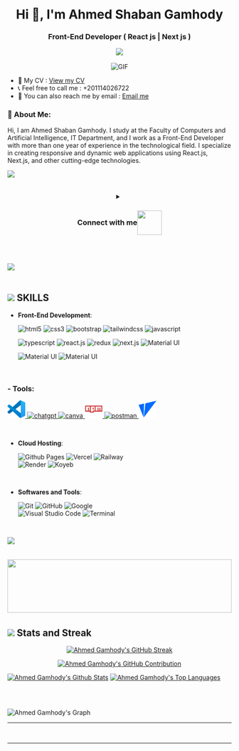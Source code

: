<h1 align="center">Hi 👋, I'm Ahmed Shaban Gamhody</h1>
<h3 align="center">Front-End Developer ( React js | Next js )</h3>

<p align="center">

<img src="https://readme-typing-svg.herokuapp.com/?font=Time+New+Roman&color=cyan&size=25&center=true&vCenter=true&width=600&height=100&lines=Welcome!+I%27m+Ahmed+Gamhody.%F0%9F%A4%8D;Front-End+Developer" />

 </p>

<p align="center">
  <img src="https://user-images.githubusercontent.com/63050133/156676671-d5b2e362-97d4-4404-9447-dd71ddfea82f.gif" alt="GIF" width="300" />
</p>


- 📄 My CV : [View my CV](https://drive.google.com/file/d/1N6Hd7md4oUqxXr938mFYyNu87-SgmcZs/view?usp=drive_link)
- 📞 Feel free to call me : +201114026722
- 📧 You can also reach me by email : [Email me](mailto:ahmedgamhody1@outlook.com)



<!-- About Me Section -->
<h3 align="left">🚀 About Me:</h3>
<p align="left">
  Hi, I am Ahmed Shaban Gamhody. I study at the Faculty of Computers and Artificial Intelligence, IT Department, and I work as a Front-End Developer with more than one year of experience in the technological field. I specialize in creating responsive and dynamic web applications using React.js, Next.js, and other cutting-edge technologies.
</p>

<img src="https://user-images.githubusercontent.com/73097560/115834477-dbab4500-a447-11eb-908a-139a6edaec5c.gif"><br><br>

<div>
  <details align="center">
      <summary>
        <h3 align="center" style="display:flex;justify-content:center;align-items:center;">
            Connect with me  
            <img src="https://media.giphy.com/media/cOLvtXLNWPnD8jrtS3/giphy.gif" width="55" height="55" />
        </h3>
    </summary>
<div>
  <samp>
    <p align="center">
      <br/>
      <a href="https://www.linkedin.com/in/ahmedgamhody" target="_blank">
        <img align="center" src="https://img.shields.io/badge/linkedin-%231DA1F2.svg?style=for-the-badge&logo=linkedin&logoColor=white" alt="linkedin" height="30"/>
      </a>
      <a href="https://web.facebook.com/Gamhody159" target="_blank">
        <img align="center" src="https://img.shields.io/badge/facebook-4267B2.svg?style=for-the-badge&logo=facebook&logoColor=white" alt="facebook" height="30"/>
      </a>
            <a href="mailto:ahmedgamhody1@outlook.com" target="_blank">
        <img align="center" src="https://img.shields.io/badge/gmail-EA4335.svg?style=for-the-badge&logo=gmail&logoColor=white" alt="gmail" height="30"/>
      </a>
      <a href="mailto:ahmedgamhody1@outlook.com" target="_blank">
        <img align="center" src="https://img.shields.io/badge/Outlook-0078D4.svg?style=for-the-badge&logo=microsoft-outlook&logoColor=white" alt="gmail" height="30"/>
      </a>
      <a href="https://wa.me/+201114026722" target="_blank">
        <img align="center" src="https://img.shields.io/badge/whatsapp-4B7F1.svg?style=for-the-badge&logo=whatsapp&logoColor=white" alt="whatsApp" height="30"/>
      </a>
    </p>
  </samp>
</div>


<p align=''>
<img 
src="https://media.giphy.com/media/QvpqTCiEcwtvx6wwJK/giphy.gif" width="25%" height="230" frameBorder="0" class="giphy-embed" allowFullScreen></img><img src="https://media.giphy.com/media/QvpqTCiEcwtvx6wwJK/giphy.gif" width="25%" height="230" frameBorder="0" class="giphy-embed" allowFullScreen></img><img src="https://media.giphy.com/media/QvpqTCiEcwtvx6wwJK/giphy.gif" width="25%" height="230" frameBorder="0" class="giphy-embed" allowFullScreen></img><img src="https://media.giphy.com/media/QvpqTCiEcwtvx6wwJK/giphy.gif" width="25%" height="230" frameBorder="0" class="giphy-embed" allowFullScreen></img></p>

</details>
</div>
<br><br>




<img src="https://user-images.githubusercontent.com/73097560/115834477-dbab4500-a447-11eb-908a-139a6edaec5c.gif"><br><br>
## <img src="https://media2.giphy.com/media/QssGEmpkyEOhBCb7e1/giphy.gif?cid=ecf05e47a0n3gi1bfqntqmob8g9aid1oyj2wr3ds3mg700bl&rid=giphy.gif" width ="25"><b> SKILLS</b>


<p align="center">
    
- **Front-End Development**:
  <p>
      <p>
          <img src="https://skillicons.dev/icons?i=html" alt="html5" width="50" height="50"/>
          <img src="https://skillicons.dev/icons?i=css" alt="css3" width="50" height="50"/>
          <img src="https://skillicons.dev/icons?i=bootstrap" alt="bootstrap" width="50" height="50"/>
          <img src="https://skillicons.dev/icons?i=tailwind" alt="tailwindcss" width="50" height="50"/>
          <img src="https://skillicons.dev/icons?i=js" alt="javascript" width="50" height="50"/>
     </p>
     <p>
          <img src="https://skillicons.dev/icons?i=typescript" alt="typescript" width="50" height="50"/>
          <img src="https://skillicons.dev/icons?i=react" alt="react.js" width="50" height="50"/> 
          <img src="https://skillicons.dev/icons?i=redux" alt="redux" width="50" height="50"/>
          <img src="https://skillicons.dev/icons?i=next" alt="next.js" width="50" height="50"/>
          <img src="https://skillicons.dev/icons?i=prisma" alt="Material UI" width="50" height="50"/>
     </p>
     <p>
          <img src="https://skillicons.dev/icons?i=materialui" alt="Material UI" width="50" height="50"/>
          <img src="https://skillicons.dev/icons?i=vite" alt="Material UI" width="50" height="50"/>
     </p>
 </p>

<br/>

 <h3 align="left"> - Tools:</h3>
<p align="left">
  <a href="https://code.visualstudio.com/" target="_blank" rel="noreferrer"> <img src="https://raw.githubusercontent.com/devicons/devicon/master/icons/vscode/vscode-original.svg" alt="vscode" width="40" height="40"/> </a> 
  <a href="https://chat.openai.com/" target="_blank" rel="noreferrer"> <img src="https://freepnglogo.com/images/all_img/1690998448chat-gpt-logo-png.png" alt="chatgpt" width="40" height="40"/> </a>
  <a href="https://www.canva.com/" target="_blank" rel="noreferrer"> <img src="https://www.vectorlogo.zone/logos/canva/canva-icon.svg" alt="canva" width="40" height="40"/> </a>
  <a href="https://www.npmjs.com/" target="_blank" rel="noreferrer"> <img src="https://raw.githubusercontent.com/devicons/devicon/master/icons/npm/npm-original-wordmark.svg" alt="npm" width="40" height="40"/> </a>
  <a href="https://www.postman.com/" target="_blank" rel="noreferrer"> <img src="https://www.vectorlogo.zone/logos/getpostman/getpostman-icon.svg" alt="postman" width="40" height="40"/> </a> 
  <a href="https://vitejs.dev/" target="_blank" rel="noreferrer"> <img src="https://raw.githubusercontent.com/devicons/devicon/master/icons/vite/vite-original.svg" alt="vite.js" width="40" height="40"/> </a>
</p>


<br>

- **Cloud Hosting**:

    ![Github Pages](https://img.shields.io/badge/GitHub%20Pages-%23327FC7.svg?style=for-the-badge&logo=github&logoColor=white)
    ![Vercel](https://img.shields.io/badge/VERCEL-%23121011.svg?style=for-the-badge&logo=vercel&logoColor=white)
    ![Railway](https://img.shields.io/badge/Railway-%23121011.svg?style=for-the-badge&logo=railway&logoColor=white)
  <br>
    ![Render](https://img.shields.io/badge/render-%23121011.svg?style=for-the-badge&logo=render&logoColor=white)
    ![Koyeb](https://img.shields.io/badge/koyeb-%23121011.svg?style=for-the-badge&logo=koyeb&logoColor=white)
    
<br>

- **Softwares and Tools**:

    ![Git](https://img.shields.io/badge/git-%23F05033.svg?style=for-the-badge&logo=git&logoColor=white)
    ![GitHub](https://img.shields.io/badge/github-%23121011.svg?style=for-the-badge&logo=github&logoColor=white)
    ![Google](https://img.shields.io/badge/google-%234285F4.svg?style=for-the-badge&logo=google&logoColor=white)
  <br>
    ![Visual Studio Code](https://img.shields.io/badge/Visual%20Studio%20Code-0078d7.svg?style=for-the-badge&logo=visual-studio-code&logoColor=white)
    ![Terminal](https://img.shields.io/badge/Terminal-%23054020?style=for-the-badge&logo=gnu-bash&logoColor=white) 
  

<br>
  

<img src="https://user-images.githubusercontent.com/73097560/115834477-dbab4500-a447-11eb-908a-139a6edaec5c.gif"><br><br>


<img src="https://media.giphy.com/media/Z022x1nbAsKE2aAhnE/giphy.gif" width="100%" height ="120">



## <img src="https://media2.giphy.com/media/QssGEmpkyEOhBCb7e1/giphy.gif?cid=ecf05e47a0n3gi1bfqntqmob8g9aid1oyj2wr3ds3mg700bl&rid=giphy.gif" width ="25"> <b>Stats and Streak</b>
<p align="center">
  <a href="https://github.com/ahmedgamhody">
    <img src="https://github-readme-streak-stats.herokuapp.com/?user=ahmedgamhody&theme=radical&border=7F3FBF&background=0D1117" alt="Ahmed Gamhody's GitHub Streak"/>
  </a>
</p>
<p align="center">
  <a href="https://github.com/ahmedgamhody">
    <img src="https://github-profile-summary-cards.vercel.app/api/cards/profile-details?username=ahmedgamhody&theme=radical" alt="Ahmed Gamhody's GitHub Contribution"/>
  </a>
</p>
<a> 

<a href="https://github.com/ahmedgamhody"><img alt="Ahmed Gamhody's Github Stats" src="https://denvercoder1-github-readme-stats.vercel.app/api?username=ahmedgamhody&show_icons=true&count_private=true&theme=react&border_color=7F3FBF&bg_color=0D1117&title_color=F85D7F&icon_color=F8D866" height="192px" width="49.5%"/></a>
  <a href="https://github.com/ahmedgamhody"><img alt="Ahmed Gamhody's Top Languages" src="https://denvercoder1-github-readme-stats.vercel.app/api/top-langs/?username=ahmedgamhody&langs_count=8&layout=compact&theme=react&border_color=7F3FBF&bg_color=0D1117&title_color=F85D7F&icon_color=F8D866" height="192px" width="49.5%"/></a>
</a>

  <br/>
  <br/>

![Ahmed Gamhody's Graph](https://github-readme-activity-graph.vercel.app/graph?username=ahmedgamhody&custom_title=Ahmed%20Gamhody%27s%20GitHub%20Activity%20Graph&bg_color=0D1117&color=7F3FBF&line=7F3FBF&point=7F3FBF&area_color=FFFFFF&title_color=FFFFFF&area=true)

<hr/>
<br/>


<hr/>
<br/>

